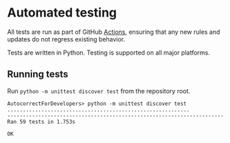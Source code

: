 # Automated testing

All tests are run as part of GitHub [Actions](https://github.com/tnear/AutocorrectForDevelopers/actions), ensuring that any new rules and updates do not regress existing behavior.

Tests are written in Python. Testing is supported on all major platforms.

## Running tests

Run `python -m unittest discover test` from the repository root.

```
AutocorrectForDevelopers> python -m unittest discover test
...........................................................
----------------------------------------------------------------------
Ran 59 tests in 1.753s

OK
```
